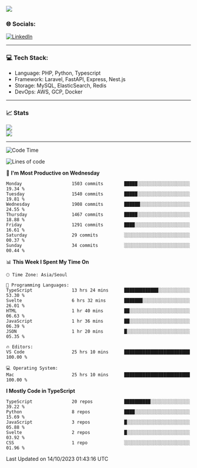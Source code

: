 <!--[![](https://visitcount.itsvg.in/api?id=jin-wk&icon=7&color=12)](https://visitcount.itsvg.in)-->
<!--[![Hits](https://hits.seeyoufarm.com/api/count/incr/badge.svg?url=https%3A%2F%2Fgithub.com%2Fjin-wk&count_bg=%235F625C&title_bg=%23555555&icon=github.svg&icon_color=%23E7E7E7&title=Hits&edge_flat=false)](https://hits.seeyoufarm.com)-->
![](https://komarev.com/ghpvc/?username=jin-wk&color=lightgrey&style=for-the-badge)

### 🌐 Socials:
[![LinkedIn](https://img.shields.io/badge/LinkedIn-%230077B5.svg?logo=linkedin&logoColor=white)](https://linkedin.com/in/jinwook-lee-242625241) 

---

### 💻 Tech Stack:
  - Language: PHP, Python, Typescript
  - Framework: Laravel, FastAPI, Express, Nest.js
  - Storage: MySQL, ElasticSearch, Redis
  - DevOps: AWS, GCP, Docker

---

### 📈 Stats
![](https://github-readme-stats.vercel.app/api?username=jin-wk&theme=dark&hide_border=true&include_all_commits=true&count_private=true)<br/>
![](https://github-readme-streak-stats.herokuapp.com/?user=jin-wk&theme=dark&hide_border=true)<br/>

---

<!--START_SECTION:waka-->
![Code Time](http://img.shields.io/badge/Code%20Time-830%20hrs%2011%20mins-blue)

![Lines of code](https://img.shields.io/badge/From%20Hello%20World%20I%27ve%20Written-1.9%20million%20lines%20of%20code-blue)

📅 **I'm Most Productive on Wednesday** 

```text
Monday                   1503 commits        █████░░░░░░░░░░░░░░░░░░░░   19.34 % 
Tuesday                  1540 commits        █████░░░░░░░░░░░░░░░░░░░░   19.81 % 
Wednesday                1908 commits        ██████░░░░░░░░░░░░░░░░░░░   24.55 % 
Thursday                 1467 commits        █████░░░░░░░░░░░░░░░░░░░░   18.88 % 
Friday                   1291 commits        ████░░░░░░░░░░░░░░░░░░░░░   16.61 % 
Saturday                 29 commits          ░░░░░░░░░░░░░░░░░░░░░░░░░   00.37 % 
Sunday                   34 commits          ░░░░░░░░░░░░░░░░░░░░░░░░░   00.44 % 
```


📊 **This Week I Spent My Time On** 

```text
🕑︎ Time Zone: Asia/Seoul

💬 Programming Languages: 
TypeScript               13 hrs 24 mins      █████████████░░░░░░░░░░░░   53.30 % 
Svelte                   6 hrs 32 mins       ███████░░░░░░░░░░░░░░░░░░   26.01 % 
HTML                     1 hr 40 mins        ██░░░░░░░░░░░░░░░░░░░░░░░   06.63 % 
JavaScript               1 hr 36 mins        ██░░░░░░░░░░░░░░░░░░░░░░░   06.39 % 
JSON                     1 hr 20 mins        █░░░░░░░░░░░░░░░░░░░░░░░░   05.35 % 

🔥 Editors: 
VS Code                  25 hrs 10 mins      █████████████████████████   100.00 % 

💻 Operating System: 
Mac                      25 hrs 10 mins      █████████████████████████   100.00 % 
```

**I Mostly Code in TypeScript** 

```text
TypeScript               20 repos            ██████████░░░░░░░░░░░░░░░   39.22 % 
Python                   8 repos             ████░░░░░░░░░░░░░░░░░░░░░   15.69 % 
JavaScript               3 repos             █░░░░░░░░░░░░░░░░░░░░░░░░   05.88 % 
Svelte                   2 repos             █░░░░░░░░░░░░░░░░░░░░░░░░   03.92 % 
CSS                      1 repo              ░░░░░░░░░░░░░░░░░░░░░░░░░   01.96 % 
```




 Last Updated on 14/10/2023 01:43:16 UTC
<!--END_SECTION:waka-->

